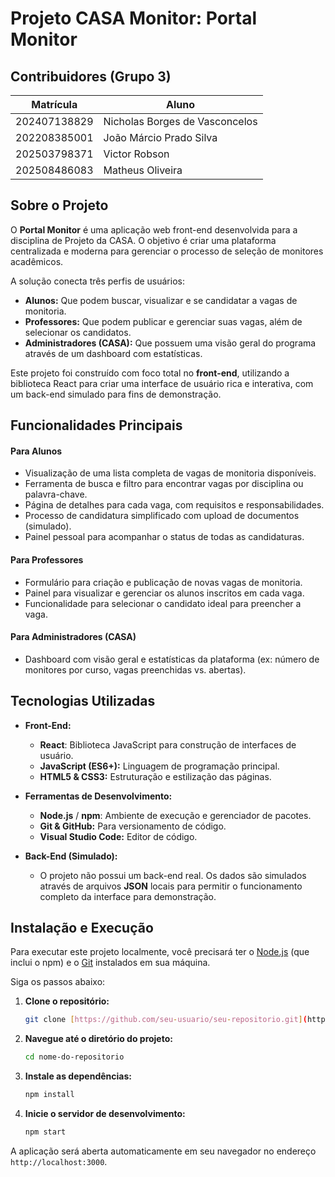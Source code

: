 # Projeto CASA Monitor: Portal Monitor

## Contribuidores (Grupo 3)
| Matrícula    | Aluno                       |
|--------------|-----------------------------|
| 202407138829 | Nicholas Borges de Vasconcelos |
| 202208385001 | João Márcio Prado Silva     |
| 202503798371 | Victor Robson               |
| 202508486083 | Matheus Oliveira            |

## Sobre o Projeto
O **Portal Monitor** é uma aplicação web front-end desenvolvida para a disciplina de Projeto da CASA. O objetivo é criar uma plataforma centralizada e moderna para gerenciar o processo de seleção de monitores acadêmicos.

A solução conecta três perfis de usuários:
* **Alunos:** Que podem buscar, visualizar e se candidatar a vagas de monitoria.
* **Professores:** Que podem publicar e gerenciar suas vagas, além de selecionar os candidatos.
* **Administradores (CASA):** Que possuem uma visão geral do programa através de um dashboard com estatísticas.

Este projeto foi construído com foco total no **front-end**, utilizando a biblioteca React para criar uma interface de usuário rica e interativa, com um back-end simulado para fins de demonstração.

## Funcionalidades Principais

#### Para Alunos
- Visualização de uma lista completa de vagas de monitoria disponíveis.
- Ferramenta de busca e filtro para encontrar vagas por disciplina ou palavra-chave.
- Página de detalhes para cada vaga, com requisitos e responsabilidades.
- Processo de candidatura simplificado com upload de documentos (simulado).
- Painel pessoal para acompanhar o status de todas as candidaturas.

#### Para Professores
- Formulário para criação e publicação de novas vagas de monitoria.
- Painel para visualizar e gerenciar os alunos inscritos em cada vaga.
- Funcionalidade para selecionar o candidato ideal para preencher a vaga.

#### Para Administradores (CASA)
- Dashboard com visão geral e estatísticas da plataforma (ex: número de monitores por curso, vagas preenchidas vs. abertas).

## Tecnologias Utilizadas

* **Front-End:**
    * **React**: Biblioteca JavaScript para construção de interfaces de usuário.
    * **JavaScript (ES6+):** Linguagem de programação principal.
    * **HTML5 & CSS3:** Estruturação e estilização das páginas.

* **Ferramentas de Desenvolvimento:**
    * **Node.js** / **npm**: Ambiente de execução e gerenciador de pacotes.
    * **Git & GitHub:** Para versionamento de código.
    * **Visual Studio Code:** Editor de código.

* **Back-End (Simulado):**
    * O projeto não possui um back-end real. Os dados são simulados através de arquivos **JSON** locais para permitir o funcionamento completo da interface para demonstração.

## Instalação e Execução

Para executar este projeto localmente, você precisará ter o [Node.js](https://nodejs.org/) (que inclui o npm) e o [Git](https://git-scm.com/) instalados em sua máquina.

Siga os passos abaixo:

1.  **Clone o repositório:**
    ```bash
    git clone [https://github.com/seu-usuario/seu-repositorio.git](https://github.com/seu-usuario/seu-repositorio.git)
    ```

2.  **Navegue até o diretório do projeto:**
    ```bash
    cd nome-do-repositorio
    ```

3.  **Instale as dependências:**
    ```bash
    npm install
    ```

4.  **Inicie o servidor de desenvolvimento:**
    ```bash
    npm start
    ```
A aplicação será aberta automaticamente em seu navegador no endereço `http://localhost:3000`.

